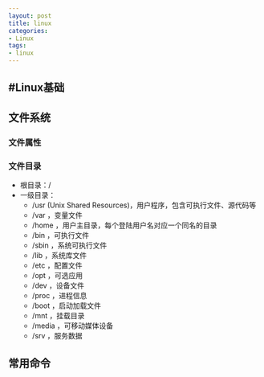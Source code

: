 ```yaml
---
layout: post
title: linux
categories:
- Linux
tags:
- linux
---
```


#Linux基础
---
## 文件系统
### 文件属性
### 文件目录
- 根目录：/
- 一级目录：
	- /usr (Unix Shared Resources)，用户程序，包含可执行文件、源代码等
	- /var ，变量文件
	- /home ，用户主目录，每个登陆用户名对应一个同名的目录
	- /bin ，可执行文件
	- /sbin ，系统可执行文件
	- /lib ，系统库文件
	- /etc ，配置文件
	- /opt ，可选应用
	- /dev ，设备文件
	- /proc ，进程信息
	- /boot ，启动加载文件
	- /mnt ，挂载目录
	- /media ，可移动媒体设备
	- /srv ，服务数据

## 常用命令